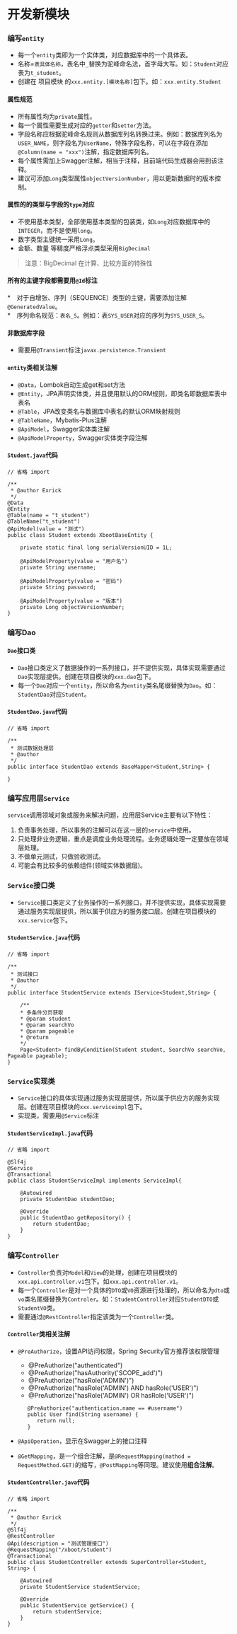 # 开发新模块

### 编写`entity`

* 每一个`entity`类即为一个实体类，对应数据库中的一个具体表。
* 名称=`表具体名称`，表名中`_`替换为驼峰命名法，首字母大写。如：`Student`对应表为`t_student`。
* 创建在 项目模块 的`xxx.entity.[模块名称]`包下。如：`xxx.entity.Student`

#### 属性规范

* 所有属性均为`private`属性。
* 每一个属性需要生成对应的`getter`和`setter`方法。
* 字段名称应根据驼峰命名规则从数据库列名转换过来。例如：数据库列名为`USER_NAME`，则字段名为`UserName`，特殊字段名称，可以在字段在添加`@Column(name = "xxx")`注解，指定数据库列名。
* 每个属性需加上Swagger注解，相当于注释，且前端代码生成器会用到该注释。
* 建议可添加`Long`类型属性`objectVersionNumber`，用以更新数据时的版本控制。

#### 属性的的类型与字段的`type`对应

* 不使用基本类型，全部使用基本类型的包装类，如`Long`对应数据库中的`INTEGER`，而不是使用`long`。
* 数字类型主键统一采用`Long`。
* 金额、数量 等精度严格浮点类型采用`BigDecimal`

> 注意：BigDecimal 在计算、比较方面的特殊性

#### 所有的主键字段都需要用`@Id`标注

\*　对于自增张、序列（SEQUENCE）类型的主键，需要添加注解`@GeneratedValue`。  
\*　序列命名规范：`表名_S`。例如：表`SYS_USER`对应的序列为`SYS_USER_S`。

#### 非数据库字段

* 需要用`@Transient`标注`javax.persistence.Transient`

#### `entity`类相关注解

* `@Data`，Lombok自动生成get和set方法
* `@Entity`，JPA声明实体类，并且使用默认的ORM规则，即类名即数据库表中表名
* `@Table`，JPA改变类名与数据库中表名的默认ORM映射规则
* `@TableName`，Mybatis-Plus注解
* `@ApiModel`，Swagger实体类注解
* `@ApiModelProperty`，Swagger实体类字段注解

#### `Student.java`代码

```text
// 省略 import

/**
 * @author Exrick
 */
@Data
@Entity
@Table(name = "t_student")
@TableName("t_student")
@ApiModel(value = "测试")
public class Student extends XbootBaseEntity {

    private static final long serialVersionUID = 1L;

    @ApiModelProperty(value = "用户名")
    private String username;

    @ApiModelProperty(value = "密码")
    private String password;

    @ApiModelProperty(value = "版本")
    private Long objectVersionNumber;
}
```

### 编写Dao

#### `Dao`接口类

* `Dao`接口类定义了数据操作的一系列接口，并不提供实现，具体实现需要通过`Dao`实现层提供。创建在项目模块的`xxx.dao`包下。
* 每一个`Dao`对应一个`entity`，所以命名为`entity`类名尾缀替换为`Dao`。如：`StudentDao`对应`Student`。

#### `StudentDao.java`代码

```text
// 省略 import

/**
 * 测试数据处理层
 * @author 
 */
public interface StudentDao extends BaseMapper<Student,String> {

}
```

### 编写应用层`Service`

`service`调用领域对象或服务来解决问题，应用层Service主要有以下特性：

1. 负责事务处理，所以事务的注解可以在这一层的`service`中使用。
2. 只处理非业务逻辑，重点是调度业务处理流程。业务逻辑处理一定要放在领域层处理。
3. 不做单元测试，只做验收测试。
4. 可能会有比较多的依赖组件\(领域实体数据层\)。

### `Service`接口类

* `Service`接口类定义了业务操作的一系列接口，并不提供实现，具体实现需要通过服务实现层提供，所以属于供应方的服务接口层。创建在项目模块的`xxx.service`包下。

#### `StudentService.java`代码

```text
// 省略 import

/**
 * 测试接口
 * @author 
 */
public interface StudentService extends IService<Student,String> {

    /**
    * 多条件分页获取
    * @param student
    * @param searchVo
    * @param pageable
    * @return
    */
    Page<Student> findByCondition(Student student, SearchVo searchVo, Pageable pageable);
}
```

### `Service`实现类

* `Service`接口的具体实现通过服务实现层提供，所以属于供应方的服务实现层。创建在项目模块的`xxx.serviceimpl`包下。
* 实现类，需要用`@Service`标注

#### `StudentServiceImpl.java`代码

```text
// 省略 import

@Slf4j
@Service
@Transactional
public class StudentServiceImpl implements ServiceImpl{

    @Autowired
    private StudentDao studentDao;

    @Override
    public StudentDao getRepository() {
        return studentDao;
    }
}
```

### 编写`Controller`

* `Controller`负责对`Model`和`View`的处理，创建在项目模块的`xxx.api.controller.v1`包下。如`xxx.api.controller.v1`。
* 每一个`Controller`是对一个具体的`DTO`或`VO`资源进行处理的，所以命名为`dto`或`vo`类名尾缀替换为`Controler`。如：`StudentController`对应`StudentDTO`或`StudentVO`类。
* 需要通过`@RestController`指定该类为一个`Controller`类。

#### `Controller`类相关注解

* `@PreAuthorize`，设置API访问权限，Spring Security官方推荐该权限管理

  * @PreAuthorize\("authenticated"\)
  * @PreAuthorize\("hasAuthority\('SCOPE\_add'\)"\)
  * @PreAuthorize\("hasRole\('ADMIN'\)"\)
  * @PreAuthorize\("hasRole\('ADMIN'\) AND hasRole\('USER'\)"\)
  * @PreAuthorize\("hasRole\('ADMIN'\) OR hasRole\('USER'\)"\)

  ```text
     @PreAuthorize("authentication.name == #username")
     public User find(String username) {
        return null;
     }
  ```

* `@ApiOperation`，显示在Swagger上的接口注释
* `@GetMapping`，是一个组合注解，是`@RequestMapping(mathod = RequestMethod.GET)`的缩写，`@PostMapping`等同理。建议使用**组合注解**。

#### `StudentController.java`代码

```text
// 省略 import

/**
 * @author Exrick
 */
@Slf4j
@RestController
@Api(description = "测试管理接口")
@RequestMapping("/xboot/student")
@Transactional
public class StudentController extends SuperController<Student, String> {

    @Autowired
    private StudentService studentService;

    @Override
    public StudentService getService() {
        return studentService;
    }
}
```

